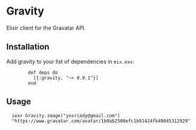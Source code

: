 # Gravity

Elixir client for the Gravatar API.

## Installation

Add gravity to your list of dependencies in `mix.exs`:

```
        def deps do
          [{:gravity, "~> 0.0.1"}]
        end
```

## Usage

```
  iex> Gravity.image("yosriady@gmail.com")
  "https://www.gravatar.com/avatar/1b0ab2500efc1b91424fb49045312929"
```
